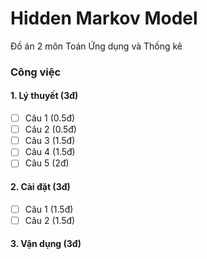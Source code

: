 # Hidden Markov Model
Đồ án 2 môn Toán Ứng dụng và Thống kê

### Công việc
#### 1. Lý thuyết (3đ)
- [ ] Câu 1 (0.5đ)
- [ ] Câu 2 (0.5đ)
- [ ] Câu 3 (1.5đ)
- [ ] Câu 4 (1.5đ)
- [ ] Câu 5 (2đ)
#### 2. Cài đặt (3đ)
- [ ] Câu 1 (1.5đ)
- [ ] Câu 2 (1.5đ)
#### 3. Vận dụng (3đ)